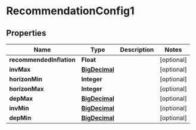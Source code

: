 
# RecommendationConfig1

## Properties
Name | Type | Description | Notes
------------ | ------------- | ------------- | -------------
**recommendedInflation** | **Float** |  |  [optional]
**invMax** | [**BigDecimal**](BigDecimal.md) |  |  [optional]
**horizonMin** | **Integer** |  |  [optional]
**horizonMax** | **Integer** |  |  [optional]
**depMax** | [**BigDecimal**](BigDecimal.md) |  |  [optional]
**invMin** | [**BigDecimal**](BigDecimal.md) |  |  [optional]
**depMin** | [**BigDecimal**](BigDecimal.md) |  |  [optional]



